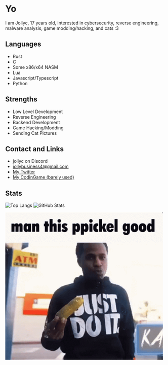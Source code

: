 
# Yo
I am Jollyc, 17 years old, interested in cybersecurity, reverse engineering, malware analysis, game modding/hacking, and cats :3

## Languages
- Rust
- C
- Some x86/x64 NASM
- Lua
- Javascript/Typescript
- Python

## Strengths
- Low Level Development
- Reverse Engineering
- Backend Development
- Game Hacking/Modding
- Sending Cat Pictures

## Contact and Links
- jollyc on Discord
- [jollybusiness4@gmail.com](mailto:jollybusiness4@gmail.com)
- [My Twitter](https://twitter.com/Jollycistaken)
- [My CodinGame (barely used)](https://www.codingame.com/profile/bb18a3d71f3e7bf67799122942135d383027255)

## Stats
![Top Langs](https://github-readme-stats-one-lake-41.vercel.app/api/top-langs/?username=Jollycistaken&count_private=true)
![GitHub Stats](https://github-readme-stats-one-lake-41.vercel.app/api?username=Jollycistaken&count_private=true&show_icons=true&theme=dracula)

<img src="kasher-quon-ppickel.gif">
